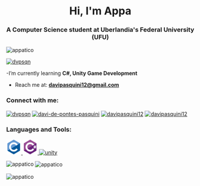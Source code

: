 <h1 align="center">Hi, I'm Appa</h1>
<h3 align="center">A Computer Science student at Uberlandia's Federal University (UFU)</h3>

<p align="left"> <img src="https://komarev.com/ghpvc/?username=appatico&label=Profile%20views&color=0e75b6&style=flat" alt="appatico" /> </p>

<p align="left"> <a href="https://twitter.com/dvpsqn" target="blank"><img src="https://img.shields.io/twitter/follow/dvpsqn?logo=twitter&style=for-the-badge" alt="dvpsqn" /></a> </p>

-I’m currently learning **C#, Unity Game Development**

- Reach me at: **davipasquini12@gmail.com**

<h3 align="left">Connect with me:</h3>
<p align="left">
<a href="https://twitter.com/dvpsqn" target="blank"><img align="center" src="https://raw.githubusercontent.com/rahuldkjain/github-profile-readme-generator/master/src/images/icons/Social/twitter.svg" alt="dvpsqn" height="30" width="40" /></a>
<a href="https://linkedin.com/in/davi-de-pontes-pasquini" target="blank"><img align="center" src="https://raw.githubusercontent.com/rahuldkjain/github-profile-readme-generator/master/src/images/icons/Social/linked-in-alt.svg" alt="davi-de-pontes-pasquini" height="30" width="40" /></a>
<a href="https://instagram.com/davipasquini12" target="blank"><img align="center" src="https://raw.githubusercontent.com/rahuldkjain/github-profile-readme-generator/master/src/images/icons/Social/instagram.svg" alt="davipasquini12" height="30" width="40" /></a>
<a href="https://www.hackerrank.com/davipasquini12" target="blank"><img align="center" src="https://raw.githubusercontent.com/rahuldkjain/github-profile-readme-generator/master/src/images/icons/Social/hackerrank.svg" alt="davipasquini12" height="30" width="40" /></a>
</p>

<h3 align="left">Languages and Tools:</h3>
<p align="left"> <a href="https://www.cprogramming.com/" target="_blank"> <img src="https://raw.githubusercontent.com/devicons/devicon/master/icons/c/c-original.svg" alt="c" width="40" height="40"/> </a> <a href="https://www.w3schools.com/cs/" target="_blank"> <img src="https://raw.githubusercontent.com/devicons/devicon/master/icons/csharp/csharp-original.svg" alt="csharp" width="40" height="40"/> </a> <a href="https://unity.com/" target="_blank"> <img src="https://www.vectorlogo.zone/logos/unity3d/unity3d-icon.svg" alt="unity" width="40" height="40"/> </a> </p>

<p><img align="left" src="https://github-readme-stats.vercel.app/api/top-langs?username=appatico&show_icons=true&locale=en&layout=compact" alt="appatico" /></p>

<p>&nbsp;<img align="center" src="https://github-readme-stats.vercel.app/api?username=appatico&show_icons=true&locale=en" alt="appatico" /></p>

<p><img align="center" src="https://github-readme-streak-stats.herokuapp.com/?user=appatico&theme=default" alt="appatico" /></p>
